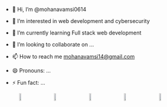 - 👋 Hi, I’m @mohanavamsi0614
- 👀 I’m interested in web development and cybersecurity
- 🌱 I’m currently learning Full stack web development 
- 💞️ I’m looking to collaborate on ...
- 📫 How to reach me mohanavamsi14@gmail.com
- 😄 Pronouns: ...
- ⚡ Fun fact: ...

  <style>
    .lang{
      display:flex;
      justify-content:space-evenly;
      align-items:spread;
    }
  </style>
<div class="lang">
<img src="https://logos-download.com/wp-content/uploads/2019/01/JavaScript_Logo.png"  width=10%></img>
<img src="https://catalin.red/dist/uploads/2011/01/css3-html5-logo-initial.png" width=10%></img>  
<img src="https://1000logos.net/wp-content/uploads/2020/09/CSS-Logo.png" width=10%></img>
<img src="https://www.signtek.de/wp-content/uploads/2020/10/react-logo.png" width=10%/>
<img src="https://logodownload.org/wp-content/uploads/2019/10/python-logo-0.png" width=10%/>
</div>

<!---
mohanavamsi0614/mohanavamsi0614 is a ✨ special ✨ repository because its `README.md` (this file) appears on your GitHub profile.
You can click the Preview link to take a look at your changes.
--->
        
